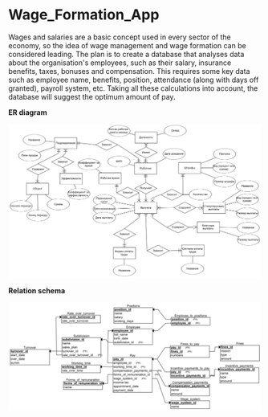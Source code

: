 # Wage_Formation_App

Wages and salaries are a basic concept used in every sector of the economy, so the idea of wage management and wage formation can be considered leading. The plan is to create a database that analyses data about the organisation's employees, such as their salary, insurance benefits, taxes, bonuses and compensation. This requires some key data such as employee name, benefits, position, attendance (along with days off granted), payroll system, etc. Taking all these calculations into account, the database will suggest the optimum amount of pay.

**ER diagram**

![](https://github.com/iamsuchafitta/Wage_Formation_App/blob/main/Lab3/1end.png)

**Relation schema**

![](https://github.com/iamsuchafitta/Wage_Formation_App/blob/main/Lab3/2end.png)
